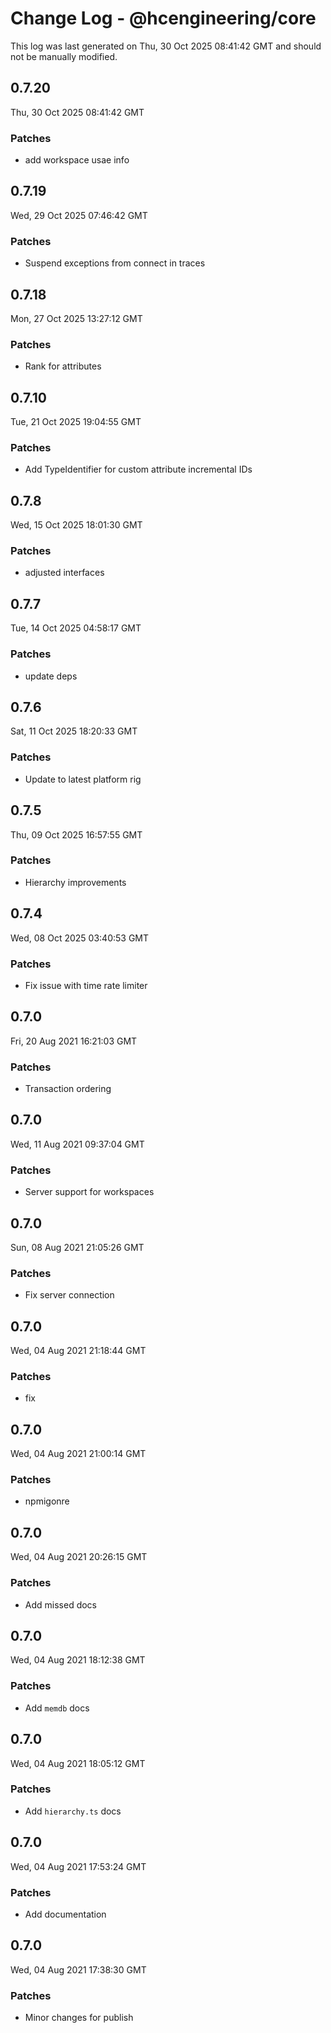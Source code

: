 # Change Log - @hcengineering/core

This log was last generated on Thu, 30 Oct 2025 08:41:42 GMT and should not be manually modified.

## 0.7.20
Thu, 30 Oct 2025 08:41:42 GMT

### Patches

- add workspace usae info

## 0.7.19
Wed, 29 Oct 2025 07:46:42 GMT

### Patches

- Suspend exceptions from connect in traces

## 0.7.18
Mon, 27 Oct 2025 13:27:12 GMT

### Patches

- Rank for attributes

## 0.7.10
Tue, 21 Oct 2025 19:04:55 GMT

### Patches

- Add TypeIdentifier for custom attribute incremental IDs

## 0.7.8
Wed, 15 Oct 2025 18:01:30 GMT

### Patches

- adjusted interfaces

## 0.7.7
Tue, 14 Oct 2025 04:58:17 GMT

### Patches

- update deps

## 0.7.6
Sat, 11 Oct 2025 18:20:33 GMT

### Patches

- Update to latest platform rig

## 0.7.5
Thu, 09 Oct 2025 16:57:55 GMT

### Patches

- Hierarchy improvements

## 0.7.4
Wed, 08 Oct 2025 03:40:53 GMT

### Patches

- Fix issue with time rate limiter

## 0.7.0
Fri, 20 Aug 2021 16:21:03 GMT

### Patches

- Transaction ordering

## 0.7.0
Wed, 11 Aug 2021 09:37:04 GMT

### Patches

- Server support for workspaces

## 0.7.0
Sun, 08 Aug 2021 21:05:26 GMT

### Patches

- Fix server connection

## 0.7.0
Wed, 04 Aug 2021 21:18:44 GMT

### Patches

- fix

## 0.7.0
Wed, 04 Aug 2021 21:00:14 GMT

### Patches

- npmigonre

## 0.7.0
Wed, 04 Aug 2021 20:26:15 GMT

### Patches

- Add missed docs

## 0.7.0
Wed, 04 Aug 2021 18:12:38 GMT

### Patches

- Add `memdb` docs

## 0.7.0
Wed, 04 Aug 2021 18:05:12 GMT

### Patches

- Add `hierarchy.ts` docs

## 0.7.0
Wed, 04 Aug 2021 17:53:24 GMT

### Patches

- Add documentation

## 0.7.0
Wed, 04 Aug 2021 17:38:30 GMT

### Patches

- Minor changes for publish

